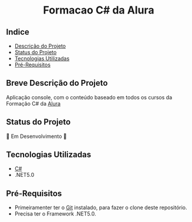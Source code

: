 <h1 align="center">Formacao C# da Alura</h1>

## Indice
- [Descrição do Projeto](#breve-descrição-do-projeto)
- [Status do Projeto](#status-do-projeto)
- [Tecnologias Utilizadas](#tecnologias-utilizadas)
- [Pré-Requisitos](#pré-requisitos)

## Breve Descrição do Projeto 
Aplicação console, com o conteúdo baseado em todos os cursos da Formação C# da [Alura](https://www.alura.com.br/)

## Status do Projeto
:construction: Em Desenvolvimento :construction:

## Tecnologias Utilizadas
- [C#](https://docs.microsoft.com/pt-br/dotnet/csharp/)
- .NET5.0

## Pré-Requisitos
- Primeiramenter ter o [Git](https://git-scm.com/downloads) instalado, para fazer o clone deste repositório.
- Precisa ter o Framework .NET5.0.
